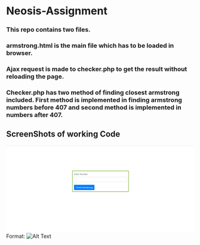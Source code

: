 # Neosis-Assignment
### This repo contains two files.
### armstrong.html is the main file which has to be loaded in browser.
### Ajax request is made to checker.php to get the result without reloading the page.
### Checker.php has two method of finding closest armstrong included. First method is implemented in finding armstrong numbers before 407 and second method is implemented in numbers after 407.
## ScreenShots of working Code
![Screenshot](/images/ss1.PNG)
Format: ![Alt Text](url)


